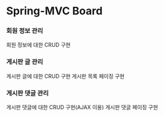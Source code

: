 # Spring-MVC Board

### 회원 정보 관리
회원 정보에 대한 CRUD 구현

### 게시판 글 관리
게시판 글에 대한 CRUD 구현
게시판 목록 페이징 구현

### 게시판 댓글 관리
게시판 댓글에 대한 CRUD 구현(AJAX 이용)
게시판 댓글 페이징 구현
